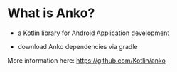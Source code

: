 # What is Anko?

- a Kotlin library for Android Application development

- download Anko dependencies via gradle

More information here: https://github.com/Kotlin/anko